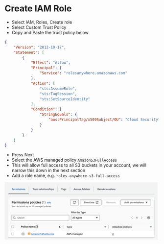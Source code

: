 # Create IAM Role
* Select IAM, Roles, Create role
* Select Custom Trust Policy
* Copy and Paste the trust policy below
```json
{
    "Version": "2012-10-17",
    "Statement": [
        {
            "Effect": "Allow",
            "Principal": {
                "Service": "rolesanywhere.amazonaws.com"
            },
            "Action": [
                "sts:AssumeRole",
                "sts:TagSession",
                "sts:SetSourceIdentity"
            ],
            "Condition": {
                "StringEquals": {
                    "aws:PrincipalTag/x509Subject/OU": "Cloud Security"
                }
            }
        }
    ]
}
```
* Press Next
* Select the AWS managed policy `AmazonS3FullAccess`
* This will allow full access to all S3 buckets in your account, we will narrow this down in the next section
* Add a role name, e.g. `roles-anywhere-s3-full-access`

<kbd>
  <img src="images/iam-role.png" width="500">
</kbd>
